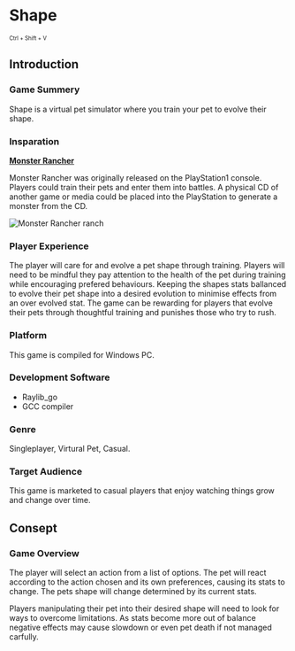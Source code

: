 # Shape 

<sub><sup>Ctrl + Shift + V</sup></sub>

## Introduction

### Game Summery 

Shape is a virtual pet simulator where you train your pet to evolve their shape.

### Insparation

**[Monster Rancher](https://store.steampowered.com/app/1716120/Monster_Rancher_1__2_DX/)**

Monster Rancher was originally released on the PlayStation1 console. Players could train their pets and enter them into battles. A physical CD of another game or media could be placed into the PlayStation to generate a monster from the CD.

![Monster Rancher ranch](https://cogconnected.com/wp-content/uploads/2021/11/monsterrancher-min-700x409.jpg)

### Player Experience

The player will care for and evolve a pet shape through training. Players will need to be mindful they pay attention to the health of the pet during training while encouraging prefered behaviours. Keeping the shapes stats ballanced to evolve their pet shape into a desired evolution to minimise effects from an over evolved stat. The game can be rewarding for players that evolve their pets through thoughtful training and punishes those who try to rush.

### Platform

This game is compiled for Windows PC.

### Development Software

- Raylib_go
- GCC compiler

### Genre

Singleplayer, Virtural Pet, Casual.

### Target Audience

This game is marketed to casual players that enjoy watching things grow and change over time.

##  Consept

### Game Overview

The player will select an action from a list of options. The pet will react according to the action chosen and its own preferences, causing its stats to change. The pets shape will change determined by its current stats. 

Players manipulating their pet into their desired shape will need to look for ways to overcome limitations. As stats become more out of balance negative effects may cause slowdown or even pet death if not managed carfully.


